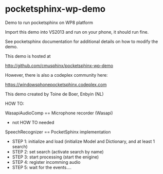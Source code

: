 pocketsphinx-wp-demo
====================

Demo to run pocketsphinx on WP8 platform

Import this demo into VS2013 and run on your phone, it should run fine.

See pocketsphinx documentation for additional details on how to modify the demo.

This demo is hosted at 

http://github.com/cmusphinx/pocketsphinx-wp-demo

However, there is also a codeplex community here:

https://windowsphonepocketsphinx.codeplex.com

This demo created by Toine de Boer, Enbyin (NL)


HOW TO:

WasapiAudioComp == Microphone recorder (Wasapi)
- not HOW TO needed

SpeechRecognizer == PocketSphinx implementation
- STEP 1: initialize and load (initialize Model and Dictionary, and at least 1 search)
- STEP 2: set search (activate search by name)
- STEP 3: start processing (start the enigine)
- STEP 4: register incomming audio
- STEP 5: wait for the events....
